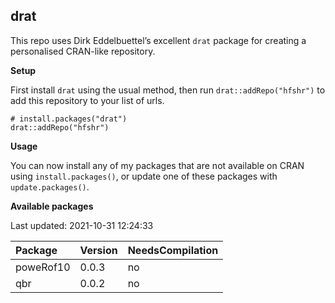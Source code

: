 
<!-- README.md is generated from README.Rmd. Please edit that file -->

## drat

<!-- badges: start -->
<!-- badges: end -->

This repo uses Dirk Eddelbuettel’s excellent `drat` package for creating
a personalised CRAN-like repository.

**Setup**

First install `drat` using the usual method, then run
`drat::addRepo("hfshr")` to add this repository to your list of urls.

    # install.packages("drat")
    drat::addRepo("hfshr")

**Usage**

You can now install any of my packages that are not available on CRAN
using `install.packages()`, or update one of these packages with
`update.packages()`.

**Available packages**

Last updated: 2021-10-31 12:24:33

| Package   | Version | NeedsCompilation |
|:----------|:--------|:-----------------|
| poweRof10 | 0.0.3   | no               |
| qbr       | 0.0.2   | no               |

